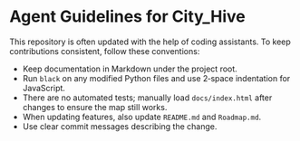 # Agent Guidelines for City_Hive

This repository is often updated with the help of coding assistants. To keep contributions consistent, follow these conventions:

- Keep documentation in Markdown under the project root.
- Run `black` on any modified Python files and use 2‑space indentation for JavaScript.
- There are no automated tests; manually load `docs/index.html` after changes to ensure the map still works.
- When updating features, also update `README.md` and `Roadmap.md`.
- Use clear commit messages describing the change.
